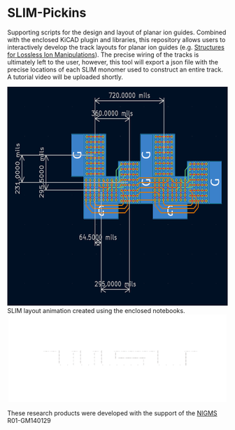 # SLIM-Pickins
Supporting scripts for the design and layout of planar ion guides. Combined with the enclosed KiCAD plugin and libraries, this repository allows users to interactively develop the track layouts for planar ion guides (e.g. [Structures for Lossless Ion Manipulations](https://en.wikipedia.org/wiki/Structures_for_lossless_ion_manipulations)). The precise wiring of the tracks is ultimately left to the user, however, this tool will export a json file with the precise locations of each SLIM monomer used to construct an entire track. A tutorial video will be uploaded shortly. 

<center><img src="notebooks\TurnLayout.png" width=600 height=500 /></center>
SLIM layout animation created using the enclosed notebooks.
<center><img src="notebooks\WSU.gif" width=500 height=200 /></center>


These research products were developed with the support of the [NIGMS](https://www.nigms.nih.gov/) R01-GM140129
